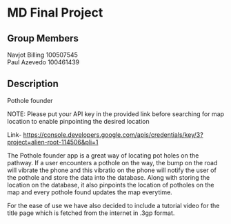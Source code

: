# MD Final Project


## Group Members

Navjot Billing 100507545  
Paul Azevedo   100461439

## Description

Pothole founder 

NOTE: Please put your API key in the provided link before searching for map location to enable pinpointing the desired location

Link- https://console.developers.google.com/apis/credentials/key/3?project=alien-root-114506&pli=1

The Pothole founder app is a great way of locating pot holes on the pathway. If a user encounters a pothole on the way, the bump on the road will vibrate the phone and this vibratio on the phone will notify the user of the pothole and store the data into the database. Along with storing the location on the database, it also pinpoints the location of potholes on the map and every pothole found updates the map everytime. 

For the ease of use we have also decided to include a tutorial video for the title page which is fetched from the internet in .3gp format. 

